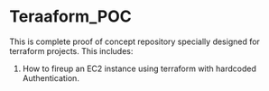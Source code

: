 # Teraaform_POC
This is complete proof of concept repository specially designed for terraform projects.
This includes:
  1. How to fireup an EC2 instance using terraform with hardcoded Authentication.
